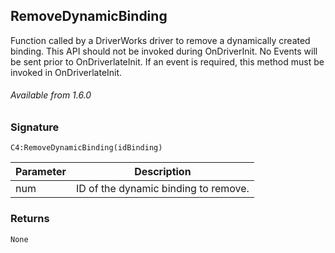 ## RemoveDynamicBinding

Function called by a DriverWorks driver to remove a dynamically created binding. This API should not be invoked during OnDriverInit. No Events will be sent prior to OnDriverlateInit. If an event is required, this method must be invoked in OnDriverlateInit.

###### Available from 1.6.0


### Signature

`C4:RemoveDynamicBinding(idBinding)`


| Parameter | Description |
| --- | --- |
| num | ID of the dynamic binding to remove. |


### Returns

`None`




